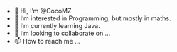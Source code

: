 - 👋 Hi, I’m @CocoMZ
- 👀 I’m interested in Programming, but mostly in maths.
- 🌱 I’m currently learning Java.
- 💞️ I’m looking to collaborate on ...
- 📫 How to reach me ...

<!---
CocoMZ/CocoMZ is a ✨ special ✨ repository because its `README.md` (this file) appears on your GitHub profile.
You can click the Preview link to take a look at your changes.
--->
